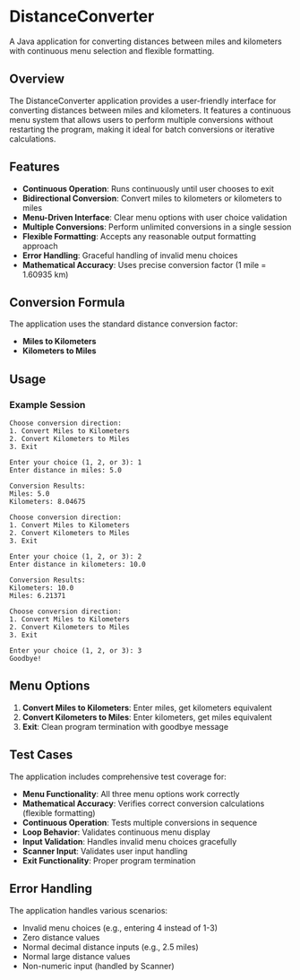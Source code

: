 # DistanceConverter

A Java application for converting distances between miles and kilometers with continuous menu selection and flexible formatting.

## Overview

The DistanceConverter application provides a user-friendly interface for converting distances between miles and kilometers. It features a continuous menu system that allows users to perform multiple conversions without restarting the program, making it ideal for batch conversions or iterative calculations.

## Features

- **Continuous Operation**: Runs continuously until user chooses to exit
- **Bidirectional Conversion**: Convert miles to kilometers or kilometers to miles
- **Menu-Driven Interface**: Clear menu options with user choice validation
- **Multiple Conversions**: Perform unlimited conversions in a single session
- **Flexible Formatting**: Accepts any reasonable output formatting approach
- **Error Handling**: Graceful handling of invalid menu choices
- **Mathematical Accuracy**: Uses precise conversion factor (1 mile = 1.60935 km)

## Conversion Formula

The application uses the standard distance conversion factor:

- **Miles to Kilometers**
- **Kilometers to Miles**

## Usage


### Example Session

```
Choose conversion direction:
1. Convert Miles to Kilometers
2. Convert Kilometers to Miles
3. Exit

Enter your choice (1, 2, or 3): 1
Enter distance in miles: 5.0

Conversion Results:
Miles: 5.0
Kilometers: 8.04675

Choose conversion direction:
1. Convert Miles to Kilometers
2. Convert Kilometers to Miles
3. Exit

Enter your choice (1, 2, or 3): 2
Enter distance in kilometers: 10.0

Conversion Results:
Kilometers: 10.0
Miles: 6.21371

Choose conversion direction:
1. Convert Miles to Kilometers
2. Convert Kilometers to Miles
3. Exit

Enter your choice (1, 2, or 3): 3
Goodbye!
```

## Menu Options

1. **Convert Miles to Kilometers**: Enter miles, get kilometers equivalent
2. **Convert Kilometers to Miles**: Enter kilometers, get miles equivalent  
3. **Exit**: Clean program termination with goodbye message

## Test Cases

The application includes comprehensive test coverage for:

- **Menu Functionality**: All three menu options work correctly
- **Mathematical Accuracy**: Verifies correct conversion calculations (flexible formatting)
- **Continuous Operation**: Tests multiple conversions in sequence
- **Loop Behavior**: Validates continuous menu display
- **Input Validation**: Handles invalid menu choices gracefully
- **Scanner Input**: Validates user input handling
- **Exit Functionality**: Proper program termination

## Error Handling

The application handles various scenarios:
- Invalid menu choices (e.g., entering 4 instead of 1-3)
- Zero distance values
- Normal decimal distance inputs (e.g., 2.5 miles)
- Normal large distance values
- Non-numeric input (handled by Scanner)


